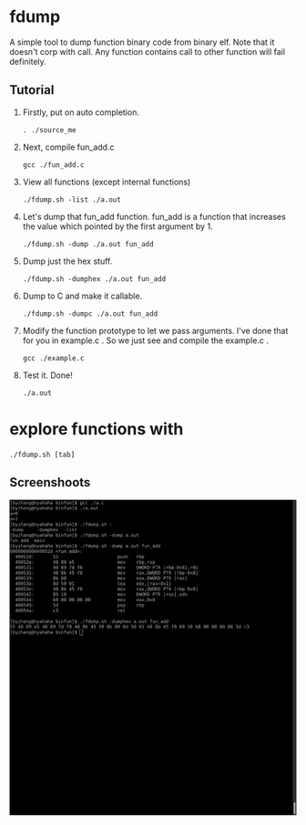 # fdump

A simple tool to dump function binary code from binary elf.  Note that it doesn't corp with call. Any function contains call to other function will fail definitely.

## Tutorial

1. Firstly, put on auto completion.
    ````
    . ./source_me
    ````
2. Next, compile fun_add.c
    ````
    gcc ./fun_add.c
    ````
3. View all functions (except internal functions)
    ````
    ./fdump.sh -list ./a.out
    ````
4. Let's dump that fun\_add function. fun\_add is a function that increases the value which pointed by the first argument by 1.
    ````
    ./fdump.sh -dump ./a.out fun_add
    ````
5. Dump just the hex stuff.
    ````
    ./fdump.sh -dumphex ./a.out fun_add
    ````
6. Dump to C and make it callable.
    ````
    ./fdump.sh -dumpc ./a.out fun_add
    ````
7. Modify the function prototype to let we pass arguments. I've done that for you in example.c . So we just see and compile the example.c .
    ````
    gcc ./example.c
    ````
8. Test it. Done!
    ````
    ./a.out
    ````

# explore functions with
````
./fdump.sh [tab]
````

## Screenshoots

![](/sc1.png)
